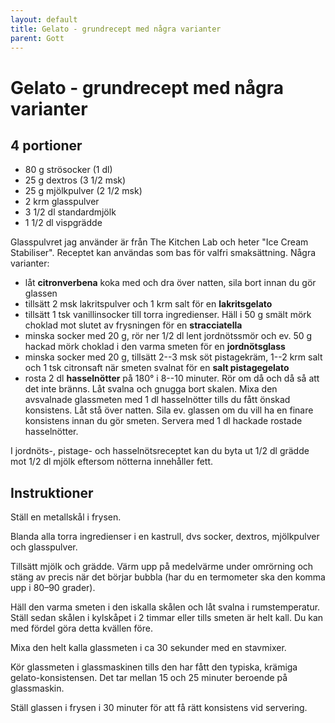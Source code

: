 ```yaml
---
layout: default
title: Gelato - grundrecept med några varianter
parent: Gott
---
```

# Gelato - grundrecept med några varianter

## 4 portioner

- 80 g strösocker (1 dl)
- 25 g dextros (3 1/2 msk)
- 25 g mjölkpulver (2 1/2 msk)
- 2 krm glasspulver
- 3 1/2 dl standardmjölk
- 1 1/2 dl vispgrädde

Glasspulvret jag använder är från The Kitchen Lab och heter "Ice Cream
Stabiliser". Receptet kan användas som bas för valfri smaksättning. Några
varianter:

- låt **citronverbena** koka med och dra över natten, sila bort innan du gör glassen
- tillsätt 2 msk lakritspulver och 1 krm salt för en **lakritsgelato**
- tillsätt 1 tsk vanillinsocker till torra ingredienser. Häll i 50 g smält mörk choklad mot
  slutet av frysningen för en **stracciatella**
- minska socker med 20 g, rör ner 1/2 dl lent jordnötssmör och ev. 50 g hackad mörk choklad i den varma
  smeten för en **jordnötsglass**
- minska socker med 20 g, tillsätt 2--3 msk söt pistagekräm, 1--2 krm salt och 1 tsk citronsaft när
  smeten svalnat för en **salt pistagegelato**
- rosta 2 dl **hasselnötter** på 180° i 8--10 minuter. Rör om då och då så att det
  inte bränns. Låt svalna och gnugga bort skalen. Mixa den avsvalnade glassmeten
  med 1 dl hasselnötter tills du fått önskad konsistens. Låt stå över natten.
  Sila ev. glassen om du vill ha en finare konsistens innan du gör smeten.
  Servera med 1 dl hackade rostade hasselnötter.

I jordnöts-, pistage- och hasselnötsreceptet kan du byta ut 1/2 dl grädde mot
1/2 dl mjölk eftersom nötterna innehåller fett.

## Instruktioner

Ställ en metallskål i frysen.

Blanda alla torra ingredienser i en kastrull, dvs socker, dextros, mjölkpulver
och glasspulver.

Tillsätt mjölk och grädde. Värm upp på medelvärme under omrörning och stäng av
precis när det börjar bubbla (har du en termometer ska den komma upp i 80–90
grader).

Häll den varma smeten i den iskalla skålen och låt svalna i rumstemperatur.
Ställ sedan skålen i kylskåpet i 2 timmar eller tills smeten är helt kall. Du
kan med fördel göra detta kvällen före.

Mixa den helt kalla glassmeten i ca 30 sekunder med en stavmixer.

Kör glassmeten i glassmaskinen tills den har fått den typiska, krämiga
gelato-konsistensen. Det tar mellan 15 och 25 minuter beroende på glassmaskin.

Ställ glassen i frysen i 30 minuter för att få rätt konsistens vid servering.

